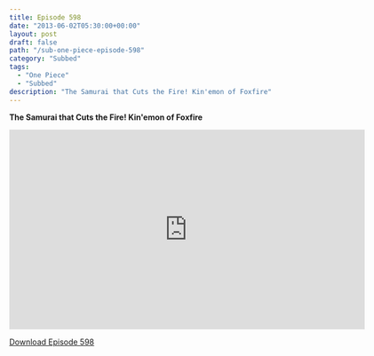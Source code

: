 ```yaml
---
title: Episode 598
date: "2013-06-02T05:30:00+00:00"
layout: post
draft: false
path: "/sub-one-piece-episode-598"
category: "Subbed"
tags:
  - "One Piece"
  - "Subbed"
description: "The Samurai that Cuts the Fire! Kin'emon of Foxfire"
---
```


**The Samurai that Cuts the Fire! Kin'emon of Foxfire**

<iframe width="640" height="360" src="https://www.rapidvideo.com/e/G6FRPFOFM8" frameborder="0" marginwidth=0 marginheight=0 scrolling=no allowfullscreen></iframe>

<a href="http://ouo.io/qs/eCodkFEQ?s=https://rapidvid.to/d/https://www.rapidvideo.com/e/G6FRPFOFM8">Download Episode 598</a>

